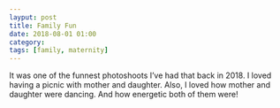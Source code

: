 ```yaml
---
layput: post
title: Family Fun
date: 2018-08-01 01:00
category: 
tags: [family, maternity]
---
```


It was one of the funnest photoshoots I’ve had that back in 2018. I loved having a picnic with mother and daughter. Also, I loved how mother and daughter were dancing. And how energetic both of them were!